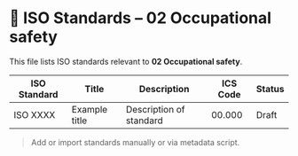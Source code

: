 # 📄 ISO Standards – 02 Occupational safety

This file lists ISO standards relevant to **02 Occupational safety**.

| ISO Standard | Title | Description | ICS Code | Status |
|--------------|-------|-------------|----------|--------|
| ISO XXXX     | Example title | Description of standard | 00.000 | Draft |

> Add or import standards manually or via metadata script.
